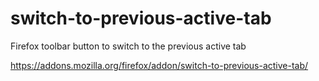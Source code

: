 # switch-to-previous-active-tab
Firefox toolbar button to switch to the previous active tab

https://addons.mozilla.org/firefox/addon/switch-to-previous-active-tab/

